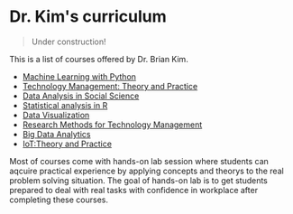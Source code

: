 # Dr. Kim's curriculum

>Under construction!

This is a list of courses offered by Dr. Brian Kim.

- [Machine Learning with Python](/courses/machine_learning_python.md)
- [Technology Management: Theory and Practice](/courses/tm_theory_practice.md)
- [Data Analysis in Social Science](/courses/da_ss.md)
- [Statistical analysis in R](/courses/sa_r.md)
- [Data Visualization](/courses/data_visualization.md)
- [Research Methods for Technology Management](/courses/rm_tm.md)
- [Big Data Analytics](/courses/big_data_analytics.md)
- [IoT:Theory and Practice](/courses/iot.md)

Most of courses come with hands-on lab session where students can aqcuire practical experience by applying concepts and theorys to the real problem solving situation. The goal of hands-on lab is to get students prepared to deal with real tasks with confidence in workplace after completing these courses.

